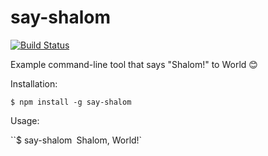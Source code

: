 # say-shalom

[![Build Status](https://travis-ci.org/joisadler/say-shalom.svg?branch=master)](https://travis-ci.org/joisadler/say-shalom)

Example command-line tool that says "Shalom!" to World 😊

Installation:

`$ npm install -g say-shalom`

Usage:

``$ say-shalom`
`Shalom, World!`
